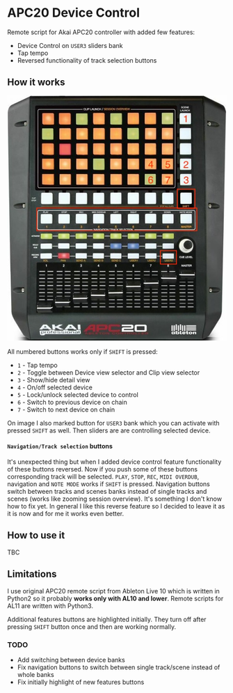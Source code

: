 # APC20 Device Control
Remote script for Akai APC20 controller with added few features:
- Device Control on `USER3` sliders bank
- Tap tempo
- Reversed functionality of track selection buttons

## How it works
![Akai APC20](./APC20.jpeg)

All numbered buttons works only if `SHIFT` is pressed:
- `1` - Tap tempo
- `2` - Toggle between Device view selector and Clip view selector
- `3` - Show/hide detail view
- `4` - On/off selected device
- `5` - Lock/unlock selected device to control
- `6` - Switch to previous device on chain
- `7` - Switch to next device on chain

On image I also marked button for `USER3` bank which you can activate with pressed `SHIFT` as well. Then sliders are are controlling selected device.

#### `Navigation/Track selection` buttons
It's unexpected thing but when I added device control feature functionality of these buttons reversed. Now if you push some of these buttons corresponding track will be selected. `PLAY`, `STOP`, `REC`, `MIDI OVERDUB`, navigation and `NOTE MODE` works if `SHIFT` is pressed.
Navigation buttons switch between tracks and scenes banks instead of single tracks and scenes (works like zooming session overview). It's something I don't know how to fix yet.
In general I like this reverse feature so I decided to leave it as it is now and for me it works even better.

## How to use it
TBC

## Limitations
I use original APC20 remote script from Ableton Live 10 which is written in Python2 so it probably **works only with AL10 and lower**. Remote scripts for AL11 are written with Python3.

Additional features buttons are highlighted initially. They turn off after pressing `SHIFT` button once and then are working normally.

### TODO
- Add switching between device banks
- Fix navigation buttons to switch between single track/scene instead of whole banks
- Fix initially highlight of new features buttons